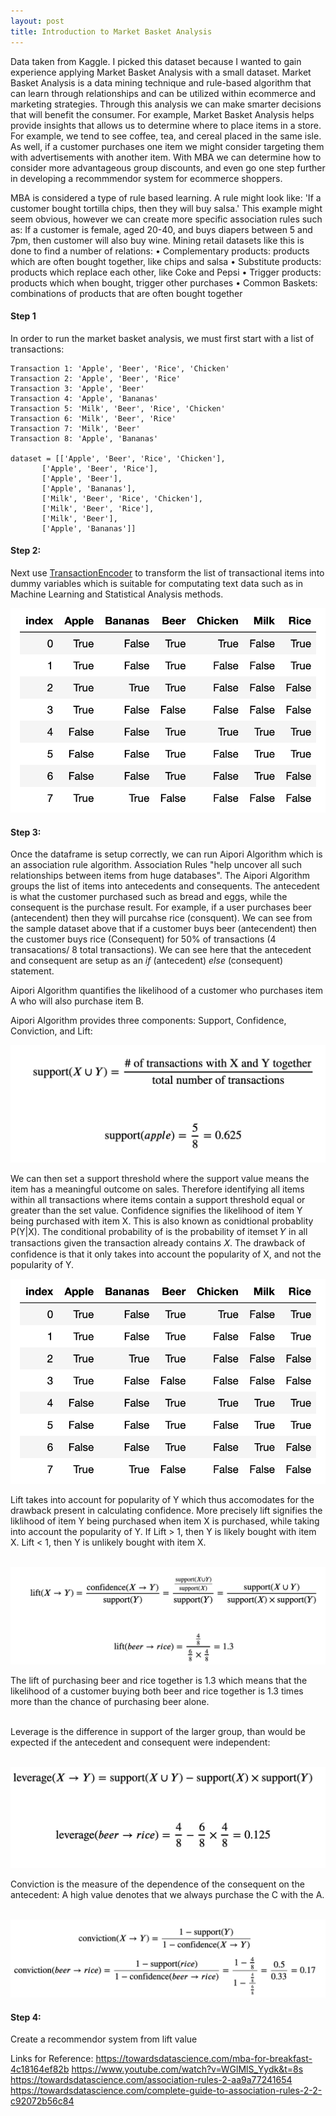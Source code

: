 ```yaml
---
layout: post
title: Introduction to Market Basket Analysis
---
```


Data taken from Kaggle. I picked this dataset because I wanted to gain experience applying Market Basket Analysis with a small dataset. Market Basket Analysis is a data mining technique and rule-based algorithm that can learn through relationships and can be utilized within ecommerce and marketing strategies. Through this analysis we can make smarter decisions that will benefit the consumer. For example, Market Basket Analysis helps provide insights that allows us to determine where to place items in a store. For example, we tend to see coffee, tea, and cereal placed in the same isle. As well, if a customer purchases one item we might consider targeting them with advertisements with another item. With MBA we can determine how to consider more advantageous group discounts, and even go one step further in developing a recommmendor system for ecommerce shoppers.

MBA is considered a type of rule based learning. A rule might look like: 'If a customer bought tortilla chips, then they will buy salsa.' This example might seem obvious, however we can create more specific association rules such as:
If a customer is female, aged 20-40, and buys diapers between 5 and 7pm, then customer will also buy wine.
Mining retail datasets like this is done to find a number of relations:
•	Complementary products: products which are often bought together, like chips and salsa
•	Substitute products: products which replace each other, like Coke and Pepsi
•	Trigger products: products which when bought, trigger other purchases
•	Common Baskets: combinations of products that are often bought together

#### Step 1
In order to run the market basket analysis, we must first start with a list of transactions: 
    
    Transaction 1: 'Apple', 'Beer', 'Rice', 'Chicken'
    Transaction 2: 'Apple', 'Beer', 'Rice' 
    Transaction 3: 'Apple', 'Beer'
    Transaction 4: 'Apple', 'Bananas'
    Transaction 5: 'Milk', 'Beer', 'Rice', 'Chicken'
    Transaction 6: 'Milk', 'Beer', 'Rice'
    Transaction 7: 'Milk', 'Beer'
    Transaction 8: 'Apple', 'Bananas'

    dataset = [['Apple', 'Beer', 'Rice', 'Chicken'], 
           ['Apple', 'Beer', 'Rice'], 
           ['Apple', 'Beer'], 
           ['Apple', 'Bananas'], 
           ['Milk', 'Beer', 'Rice', 'Chicken'], 
           ['Milk', 'Beer', 'Rice'], 
           ['Milk', 'Beer'], 
           ['Apple', 'Bananas']]
 
#### Step 2:
Next use [TransactionEncoder](http://rasbt.github.io/mlxtend/user_guide/preprocessing/TransactionEncoder/) to transform the list of transactional items into dummy variables which is suitable for computating text data such as in Machine Learning and Statistical Analysis methods.

![Alternate image text](/images/dummytable.png)

#### Step 3:
Once the dataframe is setup correctly, we can run Aipori Algorithm which is an association rule algorithm. Association Rules "help uncover all such relationships between items from huge databases". The Aipori Algorithm groups the list of items into antecedents and consequents. The antecedent is what the customer purchased such as bread and eggs, while the consequent is the purchase result. For example, if a user purchases  beer (antecendent) then they will purcahse rice (consquent). We can see from the sample dataset above that if a customer buys beer (antecendent) then the customer buys rice (Consequent) for 50% of transactions (4 transacations/ 8 total transactions). We can see here that the antecedent and consequent are setup as an *if* (antecedent) *else* (consequent) statement.

Aipori Algorithm quantifies the likelihood of a customer who purchases item A who will also purchase item B.

Aipori Algorithm provides three components: Support, Confidence, Conviction, and Lift:

![Alternate image text](/images/support.png)

We can then set a support threshold where the support value means the item has a meaningful outcome on sales. Therefore identifying all items within all transactions where items contain a support threshold equal or greater than the set value. Confidence signifies the likelihood of item Y being purchased with item X. This is also known as conidtional probablity P(Y|X). The conditional probability of is the probability of itemset 𝑌 in all transactions given the transaction already contains 𝑋. The drawback of confidence is that it only takes into account the popularity of X, and not the popularity of Y. 

![Alternate image text](/images/dummytable.png)

Lift takes into account for popularity of Y which thus accomodates for the drawback present in calculating confidence. More precisely lift signifies the liklihood of item Y being purchased when item X is purchased, while taking into account the popularity of Y. If Lift > 1, then Y is likely bought with item X. Lift < 1, then Y is unlikely bought with item X. <br/><br/>

![Alternate image text](/images/lift.png)

The lift of purchasing beer and rice together is 1.3 which means that the likelihood of a customer buying both beer and rice together is 1.3 times more than the chance of purchasing beer alone.<br/><br/>

Leverage is the difference in support of the larger group, than would be expected if the antecedent and consequent were independent: <br/><br/>

![Alternate image text](/images/leverage.png)

Conviction is the measure of the dependence of the consequent on the antecedent: A high value denotes that we always purchase the C with the A. <br/><br/>

![Alternate image text](/images/conviction.png)

#### Step 4: 
Create a recommendor system from lift value



Links for Reference:
https://towardsdatascience.com/mba-for-breakfast-4c18164ef82b
https://www.youtube.com/watch?v=WGlMlS_Yydk&t=8s
https://towardsdatascience.com/association-rules-2-aa9a77241654
https://towardsdatascience.com/complete-guide-to-association-rules-2-2-c92072b56c84

